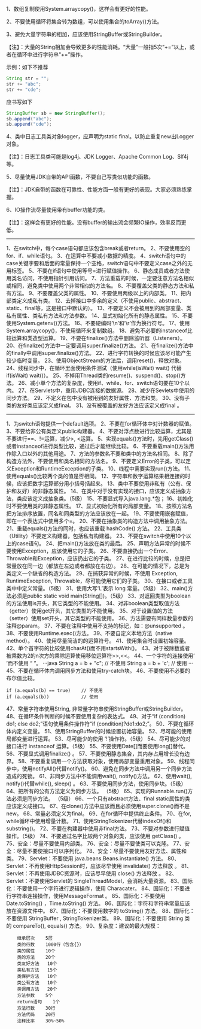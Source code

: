 1、数组复制使用System.arraycopy()，这样会有更好的性能。

2、不要使用循环将集合转为数组，可以使用集合的toArray()方法。

3、避免大量字符串的相加，应该使用StringBuffer或StringBuilder。

【注】：大量的String相加会导致更多的性能消耗。“大量”一般指5次“+=”以上，或者在循环中进行字符串“+=”操作。

示例：如下不推荐

```java
String str = "";
str += "abc";
str += "cde";
``` 
应书写如下
```java
StringBuffer sb = new StringBuffer();
sb.append("abc");
sb.append("cde");
```
4、类中日志工具类对象logger，应声明为static final。以防止重复new出Logger对象。

【注】：日志工具类可能是log4j、JDK Logger、Apache Common Log、Slf4j等。

5、尽量使用JDK自带的API函数，不要自己写类似功能的函数。

【注】：JDK自带的函数在可靠性、性能方面一般有更好的表现。大家必须熟练掌握。

6、IO操作流尽量使用带有buffer功能的类。

【注】：这样会有更好的性能。没有buffer的输出流会频繁IO操作，效率反而更低。

---

1、在switch中，每个case语句都应该包含break或者return。
2、不要使用空的for、if、while语句。
3、在运算中不要减小数据的精度。
4、switch语句中的case关键字要和后面的常量保持一个空格，switch语句中不要定义case之外的无用标签。
5、不要在if语句中使用等号=进行赋值操作。
6、静态成员或者方法使用类名访问，不使用指针引用访问。
7、方法重载的时候，一定要注意方法名相似或相同，避免类中使用两个非常相似的方法名。
8、不要覆盖父类的静态方法和私有方法。
9、不要覆盖父类的属性。
10、不要使用两级以上的内部类。
11、把内部类定义成私有类。
12、去掉接口中多余的定义（不使用public、abstract、static、final等，这是接口中默认的）。
13、不要定义不会被用到的局部变量、类私有属性、类私有方法和方法参数。
14、显式初始化所有的静态属性。
15、不要使用System.getenv()方法。
16、不要硬编码‘\n’和‘\r’作为换行符号。
17、使用System.arraycopy()，不使用循环来复制数组。
18、避免不必要的instanceof比较运算和类造型运算。
19、不要在finalize()方法中删除监听器（Listeners）。
20、在finalize()方法中一定要调用super.finalize()方法。
21、在finalize()方法中的finally中调用super.finalize()方法。
22、进行字符转换的时候应该尽可能产生较少临时变量。
23、使用ObjectStream的方法后，调用reset()，释放对象。
24、线程同步中，在循环里面使用条件测试（使用while(isWait) wait() 代替 if(isWait) wait()）。
25、不掉用Thread类的resume()、suspend()、stop()方法。
26、减小单个方法的复杂度，使用if、while、for、switch语句要在10个以内。
27、在Servlets中，重用JDBC连接的数据源。
28、减少在Sevlets中使用的同步方法。
29、不定义在包中没有被用到的友好属性、方法和类。
30、没有子类的友好类应该定义成final。
31、没有被覆盖的友好方法应该定义成final 。

---

1、为switch语句提供一个default选项。
2、不要在for循环体中对计数器的赋值。
3、不要给非公有类定义public构建器。
4、不要对浮点数进行比较运算，尤其是不要进行==、!=运算，减少>, <运算。
5、实现equals()方法时，先用getClass()或者instanceof进行类型比较，通过后才能继续比较。
6、不要重载main()方法用作除入口以外的其他用途。
7、方法的参数名不要和类中的方法名相同。
8、除了构造方法外，不要使用和类名相同的方法名。
9、不要定义Error的子类，可以定义Exception和RuntimeException的子类。
10、线程中需要实现run()方法。
11、使用equals()比较两个类的值是否相同。
12、字符串和数字运算结果相连接的时候，应该把数字运算部分用小括号括起来。
13、类中不要使用非私有（公有、保护和友好）的非静态属性。
14、在类中对于没有实现的接口，应该定义成抽象方法，类应该定义成抽象类。（5级）
15、不要显式导入java.lang.*包；
16、初始化时不要使用类的非静态属性。
17、显式初始化所有的局部变量。
18、按照方法名把方法排序放置，同名和同类型的方法应该放在一起。
19、不要使用嵌套赋值，即在一个表达式中使用多个=。
20、不要在抽象类的构造方法中调用抽象方法。
21、重载equals()方法的同时，也应该重载 hashCode() 方法。
22、工具类（Utility）不要定义构建器，包括私有构建器。
23、不要在switch中使用10个以上的case语句。
24、把main()方法放在类的最后。
25、声明方法异常的时候不要使用Exception，应该使用它的子类。
26、不要直接扔出一个Error、Throwable和Exception，应该扔出它的子类。
27、在进行比较的时候，总是把常量放在同一边（都放在左边或者都放在右边）。
28、在可能的情况下，总是为类定义一个缺省的构造方法。
29、在捕获异常的时候，不使用 Exception, RuntimeException, Throwable，尽可能使用它们的子类。
30、在接口或者工具类中中定义常量。（5级）
31、使用大写‘L’表示 long 常量。（5级）
32、main()方法必须是public static void main(String[])。（5级）
33、对返回类型为boolean的方法使用is开头，其它类型的不能使用。
34、对非boolean类型取值方法（getter）使用get开头，其它类型的不能使用。
35、对于设置值的方法（setter）使用set开头，其它类型的不能使用。
36、方法需要有同样数量参数的注释@param。
37、不要在注释中使用不支持的标记，如：@unsupported 。
38、不要使用Runtime.exec()方法。
39、不要自定义本地方法（native method）。
40、使用尽量简洁的的运算符号。
41、使用集合时设置初始容量。
42、单个首字符的比较使用charAt()而不用startsWith()。
43、对于被除数或者被乘数为2的n次方的乘除运算使用移位运算符>>,<<。
44、一个字符的连接使用‘ ’而不使用 “ ”。
···java
String a = b + "c";		// 不使用
String a = b + 'c';		// 使用
···
45、不要在循环体内调用同步方法和使用try-catch块。
46、不要使用不必要的布尔值比较。
```
if (a.equals(b) == true)	// 不使用
if (a.equals(b))			// 使用
```
47、常量字符串使用String, 非常量字符串使用StringBuffer或StringBuilder。
48、在循环条件判断的时候不要使用复杂的表达式。
49、对于“if (condition) do1; else do2;”语句使用条件操作符“if (condition)?do1:do2;”。
50、不要在循环体内定义变量。
51、使用StringBuffer的时候设置初始容量。
52、尽可能的使用局部变量进行运算。
53、尽可能少的使用 ‘!’操作符。（5级）
54、尽可能少的对接口进行 instanceof 运算。（5级）
55、不要使用Date[]而要使用long[]替代。
56、不要显式调用finalize() 。
57、不要使用静态集合，其内存占用增长没有边界。
58、不要重复调用一个方法获取对象，使用局部变量重用对象。
59、线程同步中，使用notifyAll()代替notify()。
60、避免在同步方法中调用另一个同步方法造成的死锁。
61、非同步方法中不能调用wait(), notify()方法。
62、使用wait(), notify()代替while(), sleep() 。
63、不要使用同步方法，使用同步块。（5级）
64、把所有的公有方法定义为同步方法。 （5级）
65、实现的Runnable.run()方法必须是同步方法。 （5级）
66、一个只有abstract方法、final static属性的类应该定义成接口。
67、在clone()方法中应该而且必须使用super.clone()而不是new。
68、常量必须定义为final。
69、在for循环中提供终止条件。
70、在for, while循环中使用增量计数。
71、使用StringTokenizer代替indexOf()和substring()。
72、不要在构建器中使用非final方法。
73、不要对参数进行赋值操作。（5级）
74、不要通过名字比较两个对象的类，应该使用 getClass() 。
75、安全：尽量不要使用内部类。
76、安全：尽量不要使类可以克隆。
77、安全：尽量不要使接口可以序列化。
78、安全：尽量不要使用友好方法、属性和类。
79、Servlet：不要使用 java.beans.Beans.instantiate() 方法。
80、Servlet：不再使用HttpSession时，应该尽早使用 invalidate() 方法释放 。
81、Servlet：不再使用JDBC资源时，应该尽早使用 close() 方法释放 。
82、Servlet：不要使用Servlet的 SingleThreadModel，会消耗大量资源。
83、国际化：不要使用一个字符进行逻辑操作，使用 Characater。
84、国际化：不要进行字符串连接操作，使用MessageFormat 。
85、国际化：不要使用 Date.toString() ，Time.toString() 方法。
86、国际化：字符和字符串常量应该放在资源文件中。
87、国际化：不要使用数字的 toString() 方法。
88、国际化：不要使用 StringBuffer , StringTokenizer类。
89、国际化：不要使用 String 类的 compareTo(), equals() 方法。
90、复杂度：建议的最大规模：
```
	继承层次	5层
	类的行数	1000行（包含{}）
	类的属性	10个
	类的方法	20个
	类友好方法	10个
	类私有方法	15个
	类保护方法	10个
	类公有方法	10个
	类调用方法	20个
	方法参数	5个
	return语句	1个
	方法行数	30行
	方法代码	20行
	注释比率	30%~50%
```
